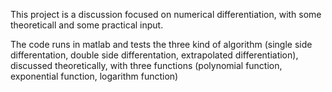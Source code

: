 This project is a discussion focused on numerical differentiation, with some theoreticall and some practical input.

The code runs in matlab and tests the three kind of algorithm (single side differentation, double side differentation, extrapolated differentiation), discussed theoretically, with three functions (polynomial function, exponential function, logarithm function)
